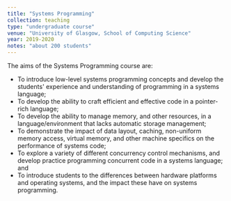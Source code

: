 ```yaml
---
title: "Systems Programming"
collection: teaching
type: "undergraduate course"
venue: "University of Glasgow, School of Computing Science"
year: 2019-2020
notes: "about 200 students"
---
```


The aims of the Systems Programming course are:

- To introduce low-level systems programming concepts and develop the students' experience and understanding of programming in a systems language;
- To develop the ability to craft efficient and effective code in a pointer-rich language;
- To develop the ability to manage memory, and other resources, in a language/environment that lacks automatic storage management;
- To demonstrate the impact of data layout, caching, non-uniform memory access, virtual memory, and other machine specifics on the performance of systems code; 
- To explore a variety of different concurrency control mechanisms, and develop practice programming concurrent code in a systems language; and
- To introduce students to the differences between hardware platforms and operating systems, and the impact these have on systems programming.
